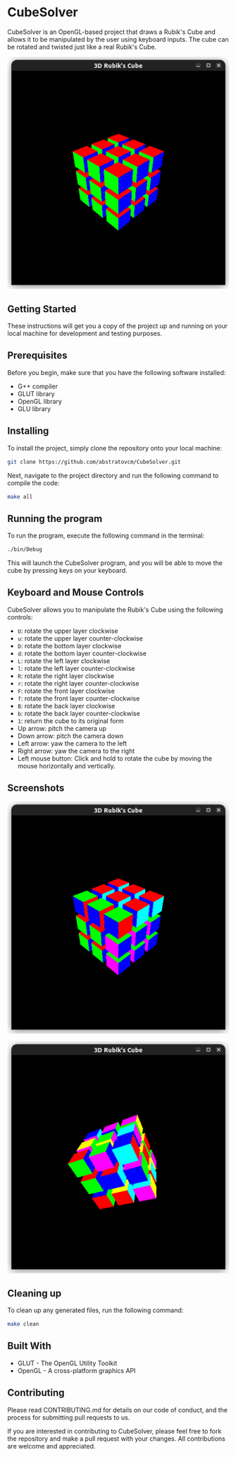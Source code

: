 # CubeSolver

CubeSolver is an OpenGL-based project that draws a Rubik's Cube and allows it to be manipulated by the user using keyboard inputs. The cube can be rotated and twisted just like a real Rubik's Cube.

![3D Rubik's Cube](./docs/images/cube01.png)

## Getting Started
These instructions will get you a copy of the project up and running on your local machine for development and testing purposes.

## Prerequisites
Before you begin, make sure that you have the following software installed:

- G++ compiler
- GLUT library
- OpenGL library
- GLU library

## Installing
To install the project, simply clone the repository onto your local machine:

```bash
git clone https://github.com/abstratovcm/CubeSolver.git
```
Next, navigate to the project directory and run the following command to compile the code:

```bash
make all
```
## Running the program
To run the program, execute the following command in the terminal:

```bash
./bin/Debug
```
This will launch the CubeSolver program, and you will be able to move the cube by pressing keys on your keyboard.

## Keyboard and Mouse Controls
CubeSolver allows you to manipulate the Rubik's Cube using the following controls:

- `U`: rotate the upper layer clockwise
- `u`: rotate the upper layer counter-clockwise
- `D`: rotate the bottom layer clockwise
- `d`: rotate the bottom layer counter-clockwise
- `L`: rotate the left layer clockwise
- `l`: rotate the left layer counter-clockwise
- `R`: rotate the right layer clockwise
- `r`: rotate the right layer counter-clockwise
- `F`: rotate the front layer clockwise
- `f`: rotate the front layer counter-clockwise
- `B`: rotate the back layer clockwise
- `b`: rotate the back layer counter-clockwise
- `1`: return the cube to its original form
- Up arrow: pitch the camera up
- Down arrow: pitch the camera down
- Left arrow: yaw the camera to the left
- Right arrow: yaw the camera to the right
- Left mouse button: Click and hold to rotate the cube by moving the mouse horizontally and vertically.

## Screenshots

![3D Rubik's Cube](./docs/images/cube02.png)

![3D Rubik's Cube](./docs/images/cube03.png)

## Cleaning up
To clean up any generated files, run the following command:

```bash
make clean
```

## Built With
- GLUT - The OpenGL Utility Toolkit
- OpenGL - A cross-platform graphics API

## Contributing
Please read CONTRIBUTING.md for details on our code of conduct, and the process for submitting pull requests to us.

If you are interested in contributing to CubeSolver, please feel free to fork the repository and make a pull request with your changes. All contributions are welcome and appreciated.